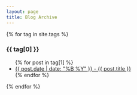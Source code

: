 ```yaml
---
layout: page
title: Blog Archive
---
```


{% for tag in site.tags %}
  <h3>{{ tag[0] }}</h3>
  <ul>
    {% for post in tag[1] %}
      <li><a href="/blog{{ post.url }}">{{ post.date | date: "%B %Y" }} - {{ post.title }}</a></li>
    {% endfor %}
  </ul>
{% endfor %}